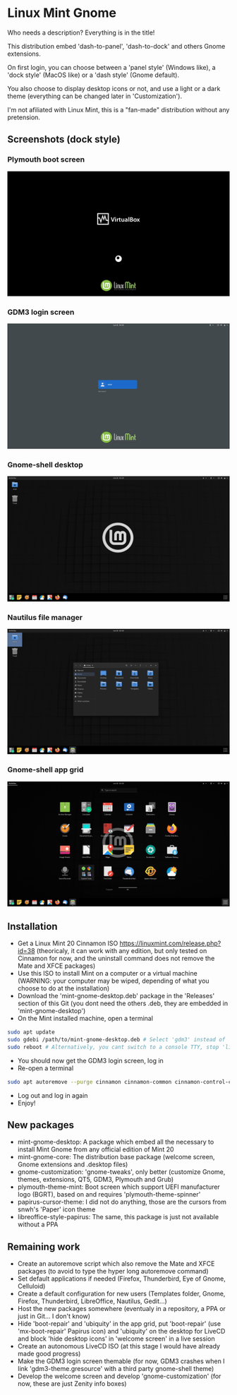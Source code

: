 # Linux Mint Gnome
Who needs a description? Everything is in the title!

This distribution embed 'dash-to-panel', 'dash-to-dock' and others Gnome extensions.

On first login, you can choose between a 'panel style' (Windows like), a 'dock style' (MacOS like) or a 'dash style' (Gnome default).

You also choose to display desktop icons or not, and use a light or a dark theme (everything can be changed later in 'Customization').

I'm not afiliated with Linux Mint, this is a "fan-made" distribution without any pretension.

## Screenshots (dock style)

### Plymouth boot screen
![Plymouth boot screen](1_boot.png)

### GDM3 login screen
![GDM3 login screen](2_gdm3.png)

### Gnome-shell desktop
![Gnome-shell desktop](3_desktop.png)

### Nautilus file manager
![Nautilus file manager](4_nautilus.png)

### Gnome-shell app grid
![Gnome-shell app grid](5_apps.png)

## Installation

- Get a Linux Mint 20 Cinnamon ISO https://linuxmint.com/release.php?id=38 (theoricaly, it can work with any edition, but only tested on Cinnamon for now, and the uninstall command does not remove the Mate and XFCE packages)
- Use this ISO to install Mint on a computer or a virtual machine (WARNING: your computer may be wiped, depending of what you choose to do at the installation)
- Download the 'mint-gnome-desktop.deb' package in the 'Releases' section of this Git (you dont need the others .deb, they are embedded in 'mint-gnome-desktop')
- On the Mint installed machine, open a terminal
```bash
sudo apt update
sudo gdebi /path/to/mint-gnome-desktop.deb # Select 'gdm3' instead of 'lightdm' when asked
sudo reboot # Alternatively, you cant switch to a console TTY, stop 'lightdm.service' and start 'gdm.service'
```
- You should now get the GDM3 login screen, log in
- Re-open a terminal
```bash
sudo apt autoremove --purge cinnamon cinnamon-common cinnamon-control-center cinnamon-control-center-data cinnamon-control-center-dbg cinnamon-desktop-data cinnamon-l10n cinnamon-screensaver cinnamon-session cinnamon-session-common cinnamon-settings-daemon dmz-cursor-theme gnome-power-manager gnote gucharmap hexchat humanity-icon-theme lightdm lightdm-settings mintlocale mintwelcome nemo nemo-data nemo-emblems onboard pix redshift redshift-gtk rhythmbox transmission-common transmission-gtk ubuntu-mono ubuntu-session warpinator xed xreader xviewer yaru-theme-gnome-shell
```
- Log out and log in again
- Enjoy!

## New packages

- mint-gnome-desktop: A package which embed all the necessary to install Mint Gnome from any official edition of Mint 20
- mint-gnome-core: The distribution base package (welcome screen, Gnome extensions and .desktop files)
- gnome-customization: 'gnome-tweaks', only better (customize Gnome, themes, extensions, QT5, GDM3, Plymouth and Grub)
- plymouth-theme-mint: Boot screen which support UEFI manufacturer logo (BGRT), based on and requires 'plymouth-theme-spinner'
- papirus-cursor-theme: I did not do anything, those are the cursors from snwh's 'Paper' icon theme
- libreoffice-style-papirus: The same, this package is just not available without a PPA

## Remaining work

- Create an autoremove script which also remove the Mate and XFCE packages (to avoid to type the hyper long autoremove command)
- Set default applications if needed (Firefox, Thunderbird, Eye of Gnome, Celluloid)
- Create a default configuration for new users (Templates folder, Gnome, Firefox, Thunderbird, LibreOffice, Nautilus, Gedit...)
- Host the new packages somewhere (eventualy in a repository, a PPA or just in Git... I don't know)
- Hide 'boot-repair' and 'ubiquity' in the app grid, put 'boot-repair' (use 'mx-boot-repair' Papirus icon) and 'ubiquity' on the desktop for LiveCD and block 'hide desktop icons' in 'welcome screen' in a live session
- Create an autonomous LiveCD ISO (at this stage I would have already made good progress)
- Make the GDM3 login screen themable (for now, GDM3 crashes when I link 'gdm3-theme.gresource' with a third party gnome-shell theme)
- Develop the welcome screen and develop 'gnome-customization' (for now, these are just Zenity info boxes)
